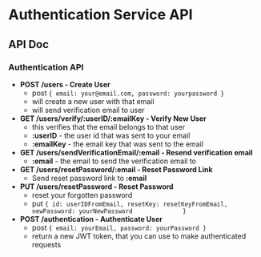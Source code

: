 # Authentication Service API
## API Doc
### Authentication API
- **POST /users - Create User**
    - post `{ email: your@email.com, password: yourpassword }`
    - will create a new user with that email
    - will send verification email to user
- **GET /users/verify/:userID/:emailKey - Verify New User**
    -   this verifies that the email belongs to that user
    -   **:userID** - the user id that was sent to your email
    -   **:emailKey** - the email key that was sent to the email
- **GET /users/sendVerificationEmail/:email - Resend verification email**
    -  **:email** - the email to send the verification email to
- **GET /users/resetPassword/:email - Reset Password Link**
    - Send reset password link to **:email**   
- **PUT /users/resetPassword - Reset Password**
    - reset your forgotten password   
    - put `{ id: userIDFromEmail, resetKey: resetKeyFromEmail, newPassword: yourNewPassword              }`   
- **POST /authentication - Authenticate User**
    - post `{ email: yourEmail, password: yourPassword }`   
    - return a new JWT token, that you can use to make authenticated requests
